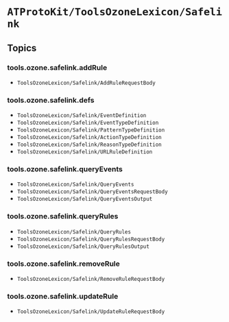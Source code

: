 # ``ATProtoKit/ToolsOzoneLexicon/Safelink``

## Topics

### tools.ozone.safelink.addRule

- ``ToolsOzoneLexicon/Safelink/AddRuleRequestBody``

### tools.ozone.safelink.defs

- ``ToolsOzoneLexicon/Safelink/EventDefinition``
- ``ToolsOzoneLexicon/Safelink/EventTypeDefinition``
- ``ToolsOzoneLexicon/Safelink/PatternTypeDefinition``
- ``ToolsOzoneLexicon/Safelink/ActionTypeDefinition``
- ``ToolsOzoneLexicon/Safelink/ReasonTypeDefinition``
- ``ToolsOzoneLexicon/Safelink/URLRuleDefinition``

### tools.ozone.safelink.queryEvents

- ``ToolsOzoneLexicon/Safelink/QueryEvents``
- ``ToolsOzoneLexicon/Safelink/QueryEventsRequestBody``
- ``ToolsOzoneLexicon/Safelink/QueryEventsOutput``

### tools.ozone.safelink.queryRules

- ``ToolsOzoneLexicon/Safelink/QueryRules``
- ``ToolsOzoneLexicon/Safelink/QueryRulesRequestBody``
- ``ToolsOzoneLexicon/Safelink/QueryRulesOutput``

### tools.ozone.safelink.removeRule

- ``ToolsOzoneLexicon/Safelink/RemoveRuleRequestBody``

### tools.ozone.safelink.updateRule

- ``ToolsOzoneLexicon/Safelink/UpdateRuleRequestBody``
